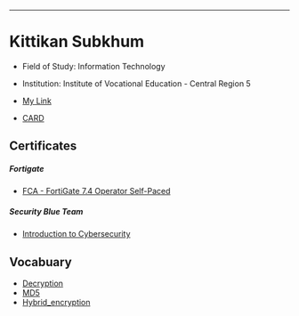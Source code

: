 
---
# Kittikan Subkhum
+ Field of Study: Information Technology
+ Institution: Institute of Vocational Education - Central Region 5
+ [My Link](HelloWorld)
  
+ [CARD](HPN)
  
## Certificates
##### Fortigate
  - [FCA - FortiGate 7.4 Operator Self-Paced](cert/FCA-Certificate.pdf)
    
##### Security Blue Team 
  - [Introduction to Cybersecurity](cert/Introduction-to-Dark-Web-Operations.pdf)

## Vocabuary
  - [Decryption](Decryption)
  - [MD5](MD5)
  - [Hybrid_encryption](Hybrid_encryption)
